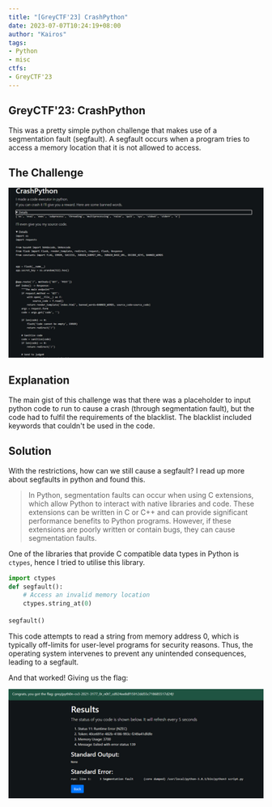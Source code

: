 ```yaml
---
title: "[GreyCTF'23] CrashPython"
date: 2023-07-07T10:24:19+08:00
author: "Kairos"
tags:
- Python
- misc
ctfs:
- GreyCTF'23
---
```


## GreyCTF'23: CrashPython

This was a pretty simple python challenge that makes use of a segmentation fault (segfault). A segfault occurs when a program tries to access a memory location that it is not allowed to access.

## The Challenge

![crashpython](crashpython.png)

## Explanation

The main gist of this challenge was that there was a placeholder to input python code to run to cause a crash (through segmentation fault), but the code had to fulfil the requirements of the blacklist. The blacklist included keywords that couldn't be used in the code.

## Solution

With the restrictions, how can we still cause a segfault? I read up more about segfaults in python and found this.

> In Python, segmentation faults can occur when using C extensions, which allow Python to interact with native libraries and code. These extensions can be written in C or C++ and can provide significant performance benefits to Python programs. However, if these extensions are poorly written or contain bugs, they can cause segmentation faults.

One of the libraries that provide C compatible data types in Python is `ctypes`, hence I tried to utilise this library. 

```py
import ctypes
def segfault():
    # Access an invalid memory location
    ctypes.string_at(0)

segfault()
```

This code attempts to read a string from memory address 0, which is typically off-limits for user-level programs for security reasons. Thus, the operating system intervenes to prevent any unintended consequences, leading to a segfault. 

And that worked! Giving us the flag:

![flag](flag.png)